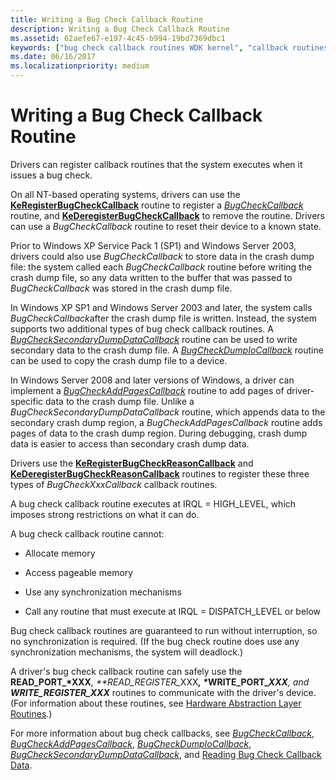 ```yaml
---
title: Writing a Bug Check Callback Routine
description: Writing a Bug Check Callback Routine
ms.assetid: 62aefe67-e197-4c45-b994-19bd7369dbc1
keywords: ["bug check callback routines WDK kernel", "callback routines WDK bug checks", "registering callback routines", "KeRegisterBugCheckCallback", "BugCheckCallback"]
ms.date: 06/16/2017
ms.localizationpriority: medium
---
```


# Writing a Bug Check Callback Routine





Drivers can register callback routines that the system executes when it issues a bug check.

On all NT-based operating systems, drivers can use the [**KeRegisterBugCheckCallback**](https://msdn.microsoft.com/library/windows/hardware/ff553105) routine to register a [*BugCheckCallback*](https://msdn.microsoft.com/library/windows/hardware/ff540674) routine, and [**KeDeregisterBugCheckCallback**](https://msdn.microsoft.com/library/windows/hardware/ff551992) to remove the routine. Drivers can use a *BugCheckCallback* routine to reset their device to a known state.

Prior to Windows XP Service Pack 1 (SP1) and Windows Server 2003, drivers could also use *BugCheckCallback* to store data in the crash dump file: the system called each *BugCheckCallback* routine before writing the crash dump file, so any data written to the buffer that was passed to *BugCheckCallback* was stored in the crash dump file.

In Windows XP SP1 and Windows Server 2003 and later, the system calls *BugCheckCallback*after the crash dump file is written. Instead, the system supports two additional types of bug check callback routines. A [*BugCheckSecondaryDumpDataCallback*](https://msdn.microsoft.com/library/windows/hardware/ff540679) routine can be used to write secondary data to the crash dump file. A [*BugCheckDumpIoCallback*](https://msdn.microsoft.com/library/windows/hardware/ff540677) routine can be used to copy the crash dump file to a device.

In Windows Server 2008 and later versions of Windows, a driver can implement a [*BugCheckAddPagesCallback*](https://msdn.microsoft.com/library/windows/hardware/ff540669) routine to add pages of driver-specific data to the crash dump file. Unlike a *BugCheckSecondaryDumpDataCallback* routine, which appends data to the secondary crash dump region, a *BugCheckAddPagesCallback* routine adds pages of data to the crash dump region. During debugging, crash dump data is easier to access than secondary crash dump data.

Drivers use the [**KeRegisterBugCheckReasonCallback**](https://msdn.microsoft.com/library/windows/hardware/ff553110) and [**KeDeregisterBugCheckReasonCallback**](https://msdn.microsoft.com/library/windows/hardware/ff552003) routines to register these three types of *BugCheckXxxCallback* callback routines.

A bug check callback routine executes at IRQL = HIGH\_LEVEL, which imposes strong restrictions on what it can do.

A bug check callback routine cannot:

-   Allocate memory

-   Access pageable memory

-   Use any synchronization mechanisms

-   Call any routine that must execute at IRQL = DISPATCH\_LEVEL or below

Bug check callback routines are guaranteed to run without interruption, so no synchronization is required. (If the bug check routine does use any synchronization mechanisms, the system will deadlock.)

A driver's bug check callback routine can safely use the <strong>READ\_PORT\_*XXX</strong><em>, **READ\_REGISTER\_</em>XXX<strong><em>, *</em>WRITE\_PORT\_*XXX</strong><em>, and **WRITE\_REGISTER\_</em>XXX*** routines to communicate with the driver's device. (For information about these routines, see [Hardware Abstraction Layer Routines](https://msdn.microsoft.com/library/windows/hardware/ff546644).)

For more information about bug check callbacks, see [*BugCheckCallback*](https://msdn.microsoft.com/library/windows/hardware/ff540674), [*BugCheckAddPagesCallback*](https://msdn.microsoft.com/library/windows/hardware/ff540669), [*BugCheckDumpIoCallback*](https://msdn.microsoft.com/library/windows/hardware/ff540677), [*BugCheckSecondaryDumpDataCallback*](https://msdn.microsoft.com/library/windows/hardware/ff540679), and [Reading Bug Check Callback Data](https://msdn.microsoft.com/library/windows/hardware/ff553558).

 

 




